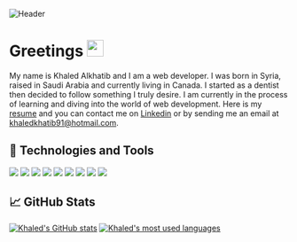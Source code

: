 ![Header](https://github.com/Khaled91Alkhatib/Khaled91Alkhatib/blob/main/images/github-header.png?raw=true "Header")

# Greetings <img src = "https://github.com/Khaled91Alkhatib/Khaled91Alkhatib/blob/main/images/hand-wave.gif?raw=true" width="30px" height="30px" />

My name is Khaled Alkhatib and I am a web developer. I was born in Syria, raised in Saudi Arabia and currently living in Canada.
I started as a dentist then decided to follow something I truly desire. I am currently in the process of learning and diving into the world of web development. Here is my [resume](https://resume.creddle.io/resume/90ahh4140v) and you can contact me on [Linkedin](https://www.linkedin.com/in/khaledalkhatib/) or by sending me an email at [khaledkhatib91@hotmail.com](https://outlook.live.com/owa/).

## 🔧 Technologies and Tools
![](https://img.shields.io/badge/OS-M1-brightgreen?style=flat&logo=apple&logoColor=white)
![](https://img.shields.io/badge/Code-Javascript-brightgreen?style=flat&logo=javascript&logoColor=white)
![](https://img.shields.io/badge/Code-React-brightgreen?style=flat&logo=react&logoColor=white)
![](https://img.shields.io/badge/Code-Ruby-brightgreen?style=flat&logo=ruby&logoColor=white)
![](https://img.shields.io/badge/Tools-PostgreSQL-brightgreen?style=flat&logo=postgreSQL&logoColor=white)
![](https://img.shields.io/badge/Tools-Node.JS-brightgreen?style=flat&logo=nodedotjs&logoColor=white)
![](https://img.shields.io/badge/Tools-HTML-brightgreen?style=flat&logo=html5&logoColor=white)
![](https://img.shields.io/badge/Tools-CSS-brightgreen?style=flat&logo=css3&logoColor=white)
![](https://img.shields.io/badge/Tools-Github-brightgreen?style=flat&logo=github&logoColor=white)

## &#x1f4c8; GitHub Stats
[![Khaled's GitHub stats](https://github-readme-stats.vercel.app/api?username=Khaled91Alkhatib&title_color=ffffff&text_color=c9cacc&icon_color=2bbc8a&bg_color=1d1f21&show_icons=true&line_height=27)](https://github.com/Khaled91Alkhatib/Khaled91Alkhatib)
[![Khaled's most used languages](https://github-readme-stats.vercel.app/api/top-langs/?username=Khaled91Alkhatib&langs_count=3&title_color=ffffff&text_color=c9cacc&icon_color=2bbc8a&bg_color=1d1f21&line_height=27)](https://github.com/Khaled91Alkhatib/Khaled91Alkhatib)